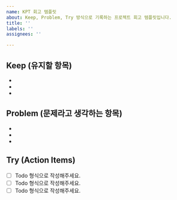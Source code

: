 ```yaml
---
name: KPT 회고 템플릿
about: Keep, Problem, Try 방식으로 기록하는 프로젝트 회고 템플릿입니다.
title: ''
labels: ''
assignees: ''

---
```


## Keep (유지할 항목)
- 
- 
-

## Problem (문제라고 생각하는 항목)
-
-
-

## Try (Action Items)
- [ ] Todo 형식으로 작성해주세요.
- [ ] Todo 형식으로 작성해주세요.
- [ ] Todo 형식으로 작성해주세요.
